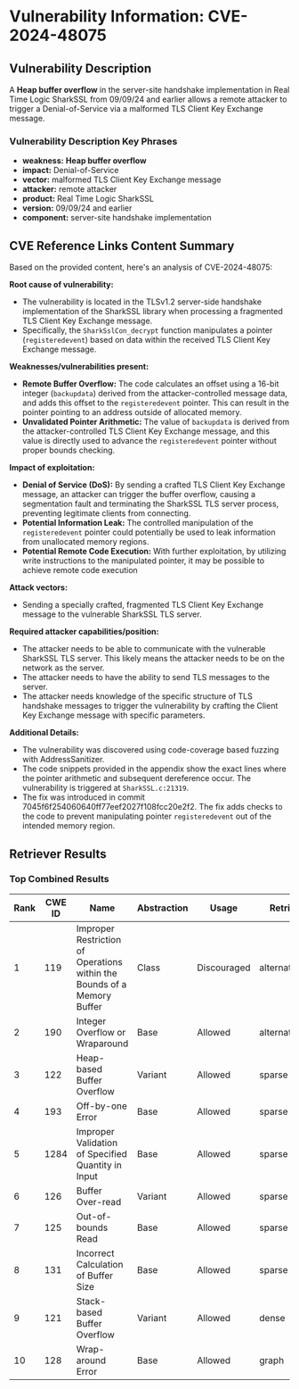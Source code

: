 # Vulnerability Information: CVE-2024-48075

## Vulnerability Description
A **Heap buffer overflow** in the server-site handshake implementation in Real Time Logic SharkSSL from 09/09/24 and earlier allows a remote attacker to trigger a Denial-of-Service via a malformed TLS Client Key Exchange message.

### Vulnerability Description Key Phrases
- **weakness:** **Heap buffer overflow**
- **impact:** Denial-of-Service
- **vector:** malformed TLS Client Key Exchange message
- **attacker:** remote attacker
- **product:** Real Time Logic SharkSSL
- **version:** 09/09/24 and earlier
- **component:** server-site handshake implementation

## CVE Reference Links Content Summary
Based on the provided content, here's an analysis of CVE-2024-48075:

**Root cause of vulnerability:**
- The vulnerability is located in the TLSv1.2 server-side handshake implementation of the SharkSSL library when processing a fragmented TLS Client Key Exchange message.
- Specifically, the `SharkSslCon_decrypt` function manipulates a pointer (`registeredevent`) based on data within the received TLS Client Key Exchange message.

**Weaknesses/vulnerabilities present:**
- **Remote Buffer Overflow:** The code calculates an offset using a 16-bit integer (`backupdata`) derived from the attacker-controlled message data, and adds this offset to the `registeredevent` pointer. This can result in the pointer pointing to an address outside of allocated memory.
- **Unvalidated Pointer Arithmetic:** The value of `backupdata` is derived from the attacker-controlled TLS Client Key Exchange message, and this value is directly used to advance the `registeredevent` pointer without proper bounds checking.

**Impact of exploitation:**
- **Denial of Service (DoS):** By sending a crafted TLS Client Key Exchange message, an attacker can trigger the buffer overflow, causing a segmentation fault and terminating the SharkSSL TLS server process, preventing legitimate clients from connecting.
- **Potential Information Leak:**  The controlled manipulation of the `registeredevent` pointer could potentially be used to leak information from unallocated memory regions.
- **Potential Remote Code Execution:** With further exploitation, by utilizing write instructions to the manipulated pointer, it may be possible to achieve remote code execution

**Attack vectors:**
- Sending a specially crafted, fragmented TLS Client Key Exchange message to the vulnerable SharkSSL TLS server.

**Required attacker capabilities/position:**
- The attacker needs to be able to communicate with the vulnerable SharkSSL TLS server. This likely means the attacker needs to be on the network as the server.
- The attacker needs to have the ability to send TLS messages to the server.
- The attacker needs knowledge of the specific structure of TLS handshake messages to trigger the vulnerability by crafting the Client Key Exchange message with specific parameters.

**Additional Details:**
- The vulnerability was discovered using code-coverage based fuzzing with AddressSanitizer.
- The code snippets provided in the appendix show the exact lines where the pointer arithmetic and subsequent dereference occur. The vulnerability is triggered at `SharkSSL.c:21319`.
- The fix was introduced in commit 7045f6f254060640ff77eef2027f108fcc20e2f2. The fix adds checks to the code to prevent manipulating pointer `registeredevent` out of the intended memory region.

## Retriever Results

### Top Combined Results

| Rank | CWE ID | Name | Abstraction | Usage  | Retrievers | Individual Scores |
|------|--------|------|-------------|-------|------------|-------------------|
| 1 | 119 | Improper Restriction of Operations within the Bounds of a Memory Buffer | Class | Discouraged | alternate_terms | 0.800 |
| 2 | 190 | Integer Overflow or Wraparound | Base | Allowed | alternate_terms | 0.800 |
| 3 | 122 | Heap-based Buffer Overflow | Variant | Allowed | sparse | 0.268 |
| 4 | 193 | Off-by-one Error | Base | Allowed | sparse | 0.257 |
| 5 | 1284 | Improper Validation of Specified Quantity in Input | Base | Allowed | sparse | 0.248 |
| 6 | 126 | Buffer Over-read | Variant | Allowed | sparse | 0.241 |
| 7 | 125 | Out-of-bounds Read | Base | Allowed | sparse | 0.238 |
| 8 | 131 | Incorrect Calculation of Buffer Size | Base | Allowed | sparse | 0.236 |
| 9 | 121 | Stack-based Buffer Overflow | Variant | Allowed | dense | 0.562 |
| 10 | 128 | Wrap-around Error | Base | Allowed | graph | 0.003 |

